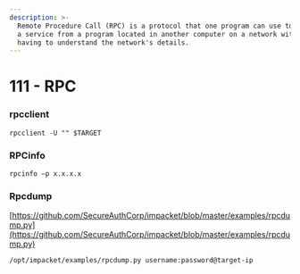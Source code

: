 ```yaml
---
description: >-
  Remote Procedure Call (RPC) is a protocol that one program can use to request
  a service from a program located in another computer on a network without
  having to understand the network's details.
---
```


# 111 - RPC

### rpcclient

`rpcclient -U "" $TARGET`

### **RPC**info

`rpcinfo –p x.x.x.x`

### Rpcdump 

[https://github.com/SecureAuthCorp/impacket/blob/master/examples/rpcdump.py](https://github.com/SecureAuthCorp/impacket/blob/master/examples/rpcdump.py) 

`/opt/impacket/examples/rpcdump.py username:password@target-ip` 

